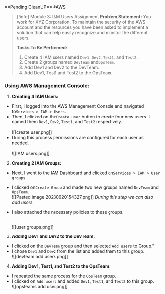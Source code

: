 ==Pending CleanUP==
 #AWS
> [!info] Module 3: IAM Users Assignment
> **Problem Statement:** 
> You work for XYZ Corporation. To maintain the security of the AWS account and the resources you have been asked to implement a solution that can help easily recognize and monitor the different users. 
> 
> **Tasks To Be Performed:** 
> 1. Create 4 IAM users named `Dev1`, `Dev2`, `Test1`, and `Test2`. 
> 2. Create 2 groups named `DevTeam` and`OpsTeam`. 
> 3. Add Dev1 and Dev2 to the DevTeam. 
> 4. Add Dev1, Test1 and Test2 to the OpsTeam.

### Using AWS Management Console:

1. **Creating 4 IAM Users:**
 - First, I logged into the AWS Management Console and navigated to`Services > IAM > Users`.
 - Then, I clicked on the`Create user` button to create four new users. I named them `Dev1`, `Dev2`, `Test1`, and `Test2` respectively.  
   <br>![[create user.png]]
 - During this process permissions are configured  for each user as needed.  
   <br>![[IAM users.png]]

2. **Creating 2 IAM Groups:**
 - Next, I went to the IAM Dashboard and clicked on`Services > IAM > User groups`.
 - I clicked on`Create Group` and made two new groups named `DevTeam` and `OpsTeam.`
   <br>![[Pasted image 20230920154327.png]]
   *During this step we can also add users*
 - I also attached the necessary policies to these groups.
   
   <br>![[user groups.png]]
   
3. **Adding Dev1 and Dev2 to the DevTeam:**
 - I clicked on the `DevTeam` group and then selected `Add users` to Group."
 - I chose `Dev1` and `Dev2` from the list and added them to this group.
   <br>![[devteam add users.png]]

4. **Adding Dev1, Test1, and Test2 to the OpsTeam:**
 - I repeated the same process for the `OpsTeam` group.
 - I clicked on `Add users` and added `Dev1`, `Test1`, and `Test2` to this group.
 <br>![[opsteams add user.png]]
